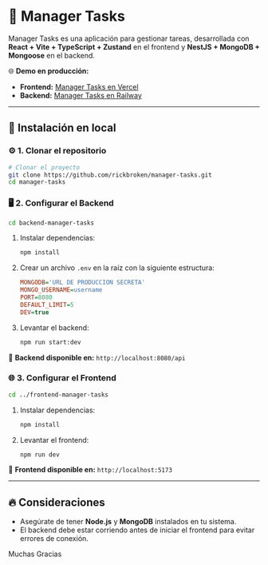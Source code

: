 # 📌 Manager Tasks

Manager Tasks es una aplicación para gestionar tareas, desarrollada con **React + Vite + TypeScript + Zustand** en el frontend y **NestJS + MongoDB + Mongoose** en el backend.

🌐 **Demo en producción:**

- **Frontend:** [Manager Tasks en Vercel](https://manager-tasks-sigma.vercel.app/#/home)
- **Backend:** [Manager Tasks en Railway](https://manager-tasks-production.up.railway.app)

---

## 🚀 Instalación en local

### ⚙️ 1. Clonar el repositorio

```bash
# Clonar el proyecto
git clone https://github.com/rickbroken/manager-tasks.git
cd manager-tasks
```

### 🖥️ 2. Configurar el Backend

```bash
cd backend-manager-tasks
```

1. Instalar dependencias:
   ```bash
   npm install
   ``` 
2. Crear un archivo `.env` en la raíz con la siguiente estructura:
   ```ini
   MONGODB='URL DE PRODUCCION SECRETA'
   MONGO_USERNAME=username
   PORT=8080
   DEFAULT_LIMIT=5
   DEV=true
   ```
3. Levantar el backend:
   ```bash
   npm run start:dev
   ```

🔹 **Backend disponible en:** `http://localhost:8080/api`

### 🌐 3. Configurar el Frontend

```bash
cd ../frontend-manager-tasks
```

1. Instalar dependencias:
   ```bash
   npm install
   ```
3. Levantar el frontend:
   ```bash
   npm run dev
   ```

🔹 **Frontend disponible en:** `http://localhost:5173`

---

## 🔥 Consideraciones

- Asegúrate de tener **Node.js** y **MongoDB** instalados en tu sistema.
- El backend debe estar corriendo antes de iniciar el frontend para evitar errores de conexión.


Muchas Gracias
